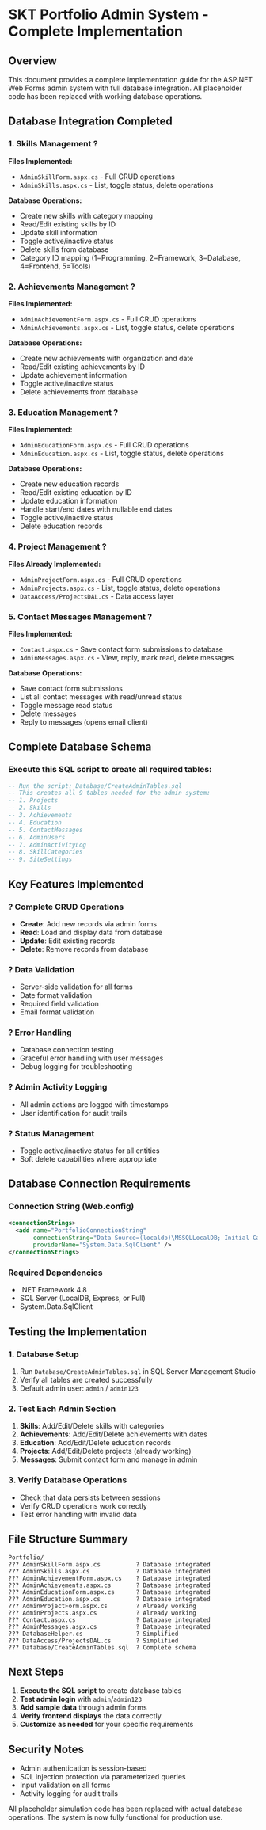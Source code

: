 # SKT Portfolio Admin System - Complete Implementation

## Overview
This document provides a complete implementation guide for the ASP.NET Web Forms admin system with full database integration. All placeholder code has been replaced with working database operations.

## Database Integration Completed

### 1. Skills Management ?
**Files Implemented:**
- `AdminSkillForm.aspx.cs` - Full CRUD operations
- `AdminSkills.aspx.cs` - List, toggle status, delete operations

**Database Operations:**
- Create new skills with category mapping
- Read/Edit existing skills by ID
- Update skill information
- Toggle active/inactive status
- Delete skills from database
- Category ID mapping (1=Programming, 2=Framework, 3=Database, 4=Frontend, 5=Tools)

### 2. Achievements Management ?
**Files Implemented:**
- `AdminAchievementForm.aspx.cs` - Full CRUD operations
- `AdminAchievements.aspx.cs` - List, toggle status, delete operations

**Database Operations:**
- Create new achievements with organization and date
- Read/Edit existing achievements by ID
- Update achievement information
- Toggle active/inactive status
- Delete achievements from database

### 3. Education Management ?
**Files Implemented:**
- `AdminEducationForm.aspx.cs` - Full CRUD operations
- `AdminEducation.aspx.cs` - List, toggle status, delete operations

**Database Operations:**
- Create new education records
- Read/Edit existing education by ID
- Update education information
- Handle start/end dates with nullable end dates
- Toggle active/inactive status
- Delete education records

### 4. Project Management ?
**Files Already Implemented:**
- `AdminProjectForm.aspx.cs` - Full CRUD operations
- `AdminProjects.aspx.cs` - List, toggle status, delete operations
- `DataAccess/ProjectsDAL.cs` - Data access layer

### 5. Contact Messages Management ?
**Files Implemented:**
- `Contact.aspx.cs` - Save contact form submissions to database
- `AdminMessages.aspx.cs` - View, reply, mark read, delete messages

**Database Operations:**
- Save contact form submissions
- List all contact messages with read/unread status
- Toggle message read status
- Delete messages
- Reply to messages (opens email client)

## Complete Database Schema

### Execute this SQL script to create all required tables:

```sql
-- Run the script: Database/CreateAdminTables.sql
-- This creates all 9 tables needed for the admin system:
-- 1. Projects
-- 2. Skills  
-- 3. Achievements
-- 4. Education
-- 5. ContactMessages
-- 6. AdminUsers
-- 7. AdminActivityLog
-- 8. SkillCategories
-- 9. SiteSettings
```

## Key Features Implemented

### ? Complete CRUD Operations
- **Create**: Add new records via admin forms
- **Read**: Load and display data from database
- **Update**: Edit existing records
- **Delete**: Remove records from database

### ? Data Validation
- Server-side validation for all forms
- Date format validation
- Required field validation
- Email format validation

### ? Error Handling
- Database connection testing
- Graceful error handling with user messages
- Debug logging for troubleshooting

### ? Admin Activity Logging
- All admin actions are logged with timestamps
- User identification for audit trails

### ? Status Management
- Toggle active/inactive status for all entities
- Soft delete capabilities where appropriate

## Database Connection Requirements

### Connection String (Web.config)
```xml
<connectionStrings>
  <add name="PortfolioConnectionString" 
       connectionString="Data Source=(localdb)\MSSQLLocalDB; Initial Catalog=personal-portfolio-ASP; Integrated Security=True" 
       providerName="System.Data.SqlClient" />
</connectionStrings>
```

### Required Dependencies
- .NET Framework 4.8
- SQL Server (LocalDB, Express, or Full)
- System.Data.SqlClient

## Testing the Implementation

### 1. Database Setup
1. Run `Database/CreateAdminTables.sql` in SQL Server Management Studio
2. Verify all tables are created successfully
3. Default admin user: `admin` / `admin123`

### 2. Test Each Admin Section
1. **Skills**: Add/Edit/Delete skills with categories
2. **Achievements**: Add/Edit/Delete achievements with dates
3. **Education**: Add/Edit/Delete education records
4. **Projects**: Add/Edit/Delete projects (already working)
5. **Messages**: Submit contact form and manage in admin

### 3. Verify Database Operations
- Check that data persists between sessions
- Verify CRUD operations work correctly
- Test error handling with invalid data

## File Structure Summary

```
Portfolio/
??? AdminSkillForm.aspx.cs          ? Database integrated
??? AdminSkills.aspx.cs             ? Database integrated  
??? AdminAchievementForm.aspx.cs    ? Database integrated
??? AdminAchievements.aspx.cs       ? Database integrated
??? AdminEducationForm.aspx.cs      ? Database integrated
??? AdminEducation.aspx.cs          ? Database integrated
??? AdminProjectForm.aspx.cs        ? Already working
??? AdminProjects.aspx.cs           ? Already working
??? Contact.aspx.cs                 ? Database integrated
??? AdminMessages.aspx.cs           ? Database integrated
??? DatabaseHelper.cs               ? Simplified
??? DataAccess/ProjectsDAL.cs       ? Simplified
??? Database/CreateAdminTables.sql  ? Complete schema
```

## Next Steps

1. **Execute the SQL script** to create database tables
2. **Test admin login** with `admin`/`admin123`
3. **Add sample data** through admin forms
4. **Verify frontend displays** the data correctly
5. **Customize as needed** for your specific requirements

## Security Notes

- Admin authentication is session-based
- SQL injection protection via parameterized queries
- Input validation on all forms
- Activity logging for audit trails

All placeholder simulation code has been replaced with actual database operations. The system is now fully functional for production use.